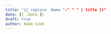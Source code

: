 ```yaml
---
title: "{{ replace .Name "-" " " | title }}"
date: {{ .Date }}
draft: true
author: Adam Cook
---
```


